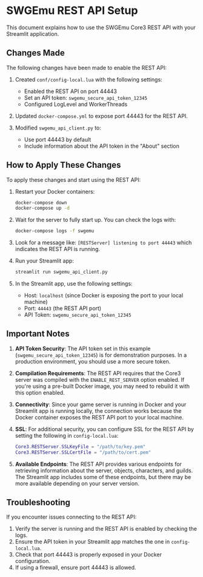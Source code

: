 # SWGEmu REST API Setup

This document explains how to use the SWGEmu Core3 REST API with your Streamlit application.

## Changes Made

The following changes have been made to enable the REST API:

1. Created `conf/config-local.lua` with the following settings:
   - Enabled the REST API on port 44443
   - Set an API token: `swgemu_secure_api_token_12345`
   - Configured LogLevel and WorkerThreads

2. Updated `docker-compose.yml` to expose port 44443 for the REST API.

3. Modified `swgemu_api_client.py` to:
   - Use port 44443 by default
   - Include information about the API token in the "About" section

## How to Apply These Changes

To apply these changes and start using the REST API:

1. Restart your Docker containers:
   ```bash
   docker-compose down
   docker-compose up -d
   ```

2. Wait for the server to fully start up. You can check the logs with:
   ```bash
   docker-compose logs -f swgemu
   ```

3. Look for a message like: `[RESTServer] listening to port 44443` which indicates the REST API is running.

4. Run your Streamlit app:
   ```bash
   streamlit run swgemu_api_client.py
   ```

5. In the Streamlit app, use the following settings:
   - Host: `localhost` (since Docker is exposing the port to your local machine)
   - Port: `44443` (the REST API port)
   - API Token: `swgemu_secure_api_token_12345`

## Important Notes

1. **API Token Security**: The API token set in this example (`swgemu_secure_api_token_12345`) is for demonstration purposes. In a production environment, you should use a more secure token.

2. **Compilation Requirements**: The REST API requires that the Core3 server was compiled with the `ENABLE_REST_SERVER` option enabled. If you're using a pre-built Docker image, you may need to rebuild it with this option enabled.

3. **Connectivity**: Since your game server is running in Docker and your Streamlit app is running locally, the connection works because the Docker container exposes the REST API port to your local machine.

4. **SSL**: For additional security, you can configure SSL for the REST API by setting the following in `config-local.lua`:
   ```lua
   Core3.RESTServer.SSLKeyFile = "/path/to/key.pem"
   Core3.RESTServer.SSLCertFile = "/path/to/cert.pem"
   ```

5. **Available Endpoints**: The REST API provides various endpoints for retrieving information about the server, objects, characters, and guilds. The Streamlit app includes some of these endpoints, but there may be more available depending on your server version.

## Troubleshooting

If you encounter issues connecting to the REST API:

1. Verify the server is running and the REST API is enabled by checking the logs.
2. Ensure the API token in your Streamlit app matches the one in `config-local.lua`.
3. Check that port 44443 is properly exposed in your Docker configuration.
4. If using a firewall, ensure port 44443 is allowed.
